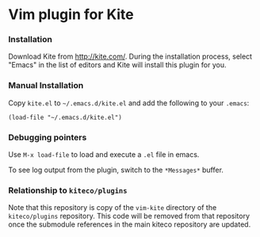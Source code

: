 # Vim plugin for Kite

### Installation

Download Kite from http://kite.com/. During the installation process, select
"Emacs" in the list of editors and Kite will install this plugin for you.

### Manual Installation

Copy `kite.el` to `~/.emacs.d/kite.el` and add the following to your `.emacs`:

```
(load-file "~/.emacs.d/kite.el")
```

### Debugging pointers

Use `M-x load-file` to load and execute a `.el` file in emacs.

To see log output from the plugin, switch to the `*Messages*` buffer.

### Relationship to `kiteco/plugins`

Note that this repository is copy of the `vim-kite` directory of the
`kiteco/plugins` repository. This code will be removed from that repository
once the submodule references in the main kiteco repository are updated.
